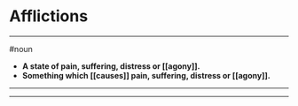 # Afflictions
---
#noun
- **A state of pain, suffering, distress or [[agony]].**
- **Something which [[causes]] pain, suffering, distress or [[agony]].**
---
---
